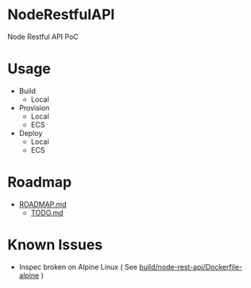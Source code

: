 # NodeRestfulAPI
Node Restful API PoC

# Usage
* Build
	* Local
* Provision
	* Local
	* ECS
* Deploy
	* Local
	* ECS

# Roadmap
* [ROADMAP.md](docs/ROADMAP.md)
	* [TODO.md](docs/TODO.md)

# Known Issues
* Inspec broken on Alpine Linux ( See [build/node-rest-api/Dockerfile-alpine](build/node-rest-api/Dockerfile-alpine) )
